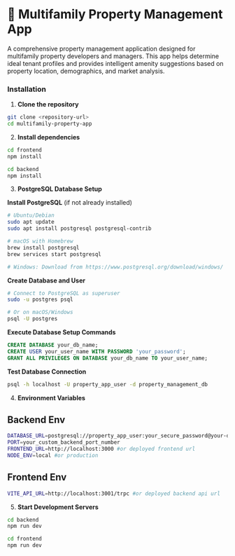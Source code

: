 # 🏢 Multifamily Property Management App

A comprehensive property management application designed for multifamily property developers and managers. This app helps determine ideal tenant profiles and provides intelligent amenity suggestions based on property location, demographics, and market analysis.


### Installation

1. **Clone the repository**
```bash
git clone <repository-url>
cd multifamily-property-app
```

2. **Install dependencies**
```bash
cd frontend
npm install

cd backend
npm install
```

3. **PostgreSQL Database Setup**

**Install PostgreSQL** (if not already installed)
```bash
# Ubuntu/Debian
sudo apt update
sudo apt install postgresql postgresql-contrib

# macOS with Homebrew
brew install postgresql
brew services start postgresql

# Windows: Download from https://www.postgresql.org/download/windows/
```

**Create Database and User**
```bash
# Connect to PostgreSQL as superuser
sudo -u postgres psql

# Or on macOS/Windows
psql -U postgres
```

**Execute Database Setup Commands**
```sql
CREATE DATABASE your_db_name;
CREATE USER your_user_name WITH PASSWORD 'your_password';
GRANT ALL PRIVILEGES ON DATABASE your_db_name TO your_user_name;
```

**Test Database Connection**
```bash
psql -h localhost -U property_app_user -d property_management_db
```

4. **Environment Variables**
## Backend Env
```bash
DATABASE_URL=postgresql://property_app_user:your_secure_password@your-db-host:your_custom_pot_number/property_management_db
PORT=your_custom_backend_port_number
FRONTEND_URL=http://localhost:3000 #or deployed frontend url
NODE_ENV=local #or production
```
## Frontend Env
```bash
VITE_API_URL=http://localhost:3001/trpc #or deployed backend api url
```

5. **Start Development Servers**
```bash
cd backend
npm run dev

cd frontend 
npm run dev
```

